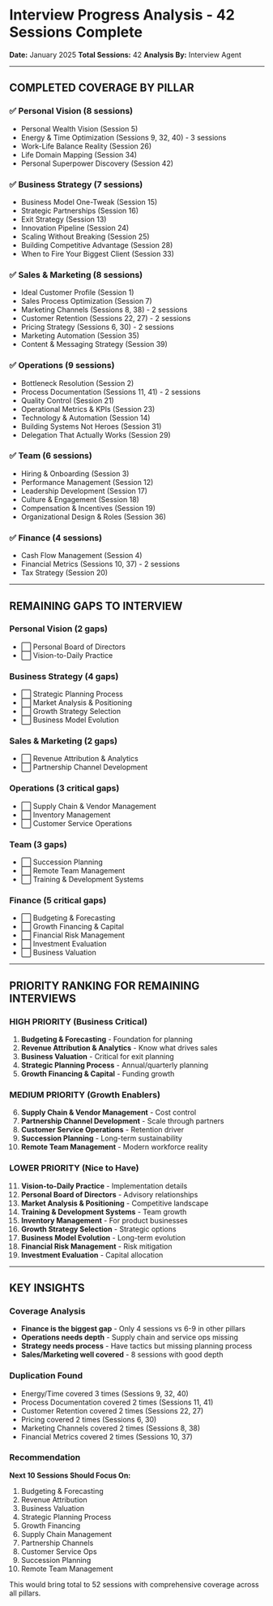 # Interview Progress Analysis - 42 Sessions Complete

**Date:** January 2025
**Total Sessions:** 42
**Analysis By:** Interview Agent

---

## COMPLETED COVERAGE BY PILLAR

### ✅ Personal Vision (8 sessions)
- Personal Wealth Vision (Session 5)
- Energy & Time Optimization (Sessions 9, 32, 40) - 3 sessions
- Work-Life Balance Reality (Session 26)
- Life Domain Mapping (Session 34)
- Personal Superpower Discovery (Session 42)

### ✅ Business Strategy (7 sessions)
- Business Model One-Tweak (Session 15)
- Strategic Partnerships (Session 16)
- Exit Strategy (Session 13)
- Innovation Pipeline (Session 24)
- Scaling Without Breaking (Session 25)
- Building Competitive Advantage (Session 28)
- When to Fire Your Biggest Client (Session 33)

### ✅ Sales & Marketing (8 sessions)
- Ideal Customer Profile (Session 1)
- Sales Process Optimization (Session 7)
- Marketing Channels (Sessions 8, 38) - 2 sessions
- Customer Retention (Sessions 22, 27) - 2 sessions
- Pricing Strategy (Sessions 6, 30) - 2 sessions
- Marketing Automation (Session 35)
- Content & Messaging Strategy (Session 39)

### ✅ Operations (9 sessions)
- Bottleneck Resolution (Session 2)
- Process Documentation (Sessions 11, 41) - 2 sessions
- Quality Control (Session 21)
- Operational Metrics & KPIs (Session 23)
- Technology & Automation (Session 14)
- Building Systems Not Heroes (Session 31)
- Delegation That Actually Works (Session 29)

### ✅ Team (6 sessions)
- Hiring & Onboarding (Session 3)
- Performance Management (Session 12)
- Leadership Development (Session 17)
- Culture & Engagement (Session 18)
- Compensation & Incentives (Session 19)
- Organizational Design & Roles (Session 36)

### ✅ Finance (4 sessions)
- Cash Flow Management (Session 4)
- Financial Metrics (Sessions 10, 37) - 2 sessions
- Tax Strategy (Session 20)

---

## REMAINING GAPS TO INTERVIEW

### Personal Vision (2 gaps)
- ⬜ Personal Board of Directors
- ⬜ Vision-to-Daily Practice

### Business Strategy (4 gaps)
- ⬜ Strategic Planning Process
- ⬜ Market Analysis & Positioning
- ⬜ Growth Strategy Selection
- ⬜ Business Model Evolution

### Sales & Marketing (2 gaps)
- ⬜ Revenue Attribution & Analytics
- ⬜ Partnership Channel Development

### Operations (3 critical gaps)
- ⬜ Supply Chain & Vendor Management
- ⬜ Inventory Management
- ⬜ Customer Service Operations

### Team (3 gaps)
- ⬜ Succession Planning
- ⬜ Remote Team Management
- ⬜ Training & Development Systems

### Finance (5 critical gaps)
- ⬜ Budgeting & Forecasting
- ⬜ Growth Financing & Capital
- ⬜ Financial Risk Management
- ⬜ Investment Evaluation
- ⬜ Business Valuation

---

## PRIORITY RANKING FOR REMAINING INTERVIEWS

### HIGH PRIORITY (Business Critical)
1. **Budgeting & Forecasting** - Foundation for planning
2. **Revenue Attribution & Analytics** - Know what drives sales
3. **Business Valuation** - Critical for exit planning
4. **Strategic Planning Process** - Annual/quarterly planning
5. **Growth Financing & Capital** - Funding growth

### MEDIUM PRIORITY (Growth Enablers)
6. **Supply Chain & Vendor Management** - Cost control
7. **Partnership Channel Development** - Scale through partners
8. **Customer Service Operations** - Retention driver
9. **Succession Planning** - Long-term sustainability
10. **Remote Team Management** - Modern workforce reality

### LOWER PRIORITY (Nice to Have)
11. **Vision-to-Daily Practice** - Implementation details
12. **Personal Board of Directors** - Advisory relationships
13. **Market Analysis & Positioning** - Competitive landscape
14. **Training & Development Systems** - Team growth
15. **Inventory Management** - For product businesses
16. **Growth Strategy Selection** - Strategic options
17. **Business Model Evolution** - Long-term evolution
18. **Financial Risk Management** - Risk mitigation
19. **Investment Evaluation** - Capital allocation

---

## KEY INSIGHTS

### Coverage Analysis
- **Finance is the biggest gap** - Only 4 sessions vs 6-9 in other pillars
- **Operations needs depth** - Supply chain and service ops missing
- **Strategy needs process** - Have tactics but missing planning process
- **Sales/Marketing well covered** - 8 sessions with good depth

### Duplication Found
- Energy/Time covered 3 times (Sessions 9, 32, 40)
- Process Documentation covered 2 times (Sessions 11, 41)
- Customer Retention covered 2 times (Sessions 22, 27)
- Pricing covered 2 times (Sessions 6, 30)
- Marketing Channels covered 2 times (Sessions 8, 38)
- Financial Metrics covered 2 times (Sessions 10, 37)

### Recommendation
**Next 10 Sessions Should Focus On:**
1. Budgeting & Forecasting
2. Revenue Attribution
3. Business Valuation
4. Strategic Planning Process
5. Growth Financing
6. Supply Chain Management
7. Partnership Channels
8. Customer Service Ops
9. Succession Planning
10. Remote Team Management

This would bring total to 52 sessions with comprehensive coverage across all pillars.